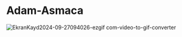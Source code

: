 ﻿# Adam-Asmaca
![EkranKayd2024-09-27094026-ezgif com-video-to-gif-converter](https://github.com/user-attachments/assets/192d614e-d838-4a94-b525-501939f5a9c3)
